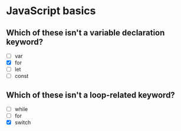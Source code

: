 # JavaScript basics

## Which of these isn't a variable declaration keyword?

* [ ] var
* [x] for
* [ ] let
* [ ] const

## Which of these isn't a loop-related keyword?

* [ ] while
* [ ] for
* [x] switch
